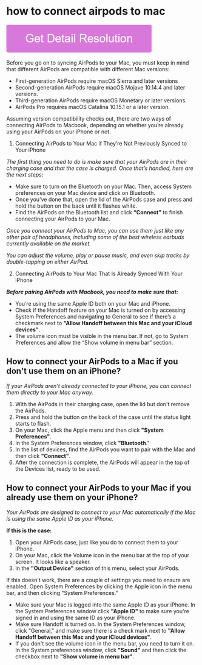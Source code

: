 # how to connect airpods to mac

[![how to connect airpods to mac](gett-stateed.png)](https://icncomputer.com/how-to-connect-airpods-to-mac/)

Before you go on to syncing AirPods to your Mac, you must keep in mind that different AirPods are compatible with different Mac versions:

* First-generation AirPods require macOS Sierra and later versions
* Second-generation AirPods require macOS Mojave 10.14.4 and later versions.
* Third-generation AirPods require macOS Monetary or later versions. 
* AirPods Pro requires macOS Catalina 10.15.1 or a later version.

Assuming version compatibility checks out, there are two ways of connecting AirPods to Macbook, depending on whether you’re already using your AirPods on your iPhone or not.

1. Connecting AirPods to Your Mac if They’re Not Previously Synced to Your iPhone

_The first thing you need to do is make sure that your AirPods are in their charging case and that the case is charged. Once that’s handled, here are the next steps:_

* Make sure to turn on the Bluetooth on your Mac. Then, access System preferences on your Mac device and click on Bluetooth.
* Once you’ve done that, open the lid of the AirPods case and press and hold the button on the back until it flashes white.
* Find the AirPods on the Bluetooth list and click **“Connect”** to finish connecting your AirPods to your Mac.

_Once you connect your AirPods to Mac, you can use them just like any other pair of headphones, including some of the best wireless earbuds currently available on the market._

_You can adjust the volume, play or pause music, and even skip tracks by double-tapping on either AirPod._

2. Connecting AirPods to Your Mac That Is Already Synced With Your iPhone

**_Before pairing AirPods with Macbook, you need to make sure that:_**

* You’re using the same Apple ID both on your Mac and iPhone.
* Check if the Handoff feature on your Mac is turned on by accessing System Preferences and navigating to General to see if there’s a checkmark next to **“Allow Handoff between this Mac and your iCloud devices”**.
* The volume icon must be visible in the menu bar. If not, go to System Preferences and allow the “Show volume in menu bar” section.

## How to connect your AirPods to a Mac if you don't use them on an iPhone?

_If your AirPods aren't already connected to your iPhone, you can connect them directly to your Mac anyway._

1. With the AirPods in their charging case, open the lid but don't remove the AirPods.
2. Press and hold the button on the back of the case until the status light starts to flash.
3. On your Mac, click the Apple menu and then click **"System Preferences"**.
4. In the System Preferences window, click **"Bluetooth**."
5. In the list of devices, find the AirPods you want to pair with the Mac and then click **"Connect"**.
6. After the connection is complete, the AirPods will appear in the top of the Devices list, ready to be used.


## How to connect your AirPods to your Mac if you already use them on your iPhone?

_Your AirPods are designed to connect to your Mac automatically if the Mac is using the same Apple ID as your iPhone._

**If this is the case:**

1. Open your AirPods case, just like you do to connect them to your iPhone.
2. On your Mac, click the Volume icon in the menu bar at the top of your screen. It looks like a speaker.
3. In the **"Output Device"** section of this menu, select your AirPods.

If this doesn't work, there are a couple of settings you need to ensure are enabled. Open System Preferences by clicking the Apple icon in the menu bar, and then clicking "System Preferences."

* Make sure your Mac is logged into the same Apple ID as your iPhone. In the System Preferences window click **"Apple ID"** to make sure you're signed in and using the same ID as your iPhone.
* Make sure Handoff is turned on. In the System Preferences window, click "General," and make sure there is a check mark next to **"Allow Handoff between this Mac and your iCloud devices"**.
* If you don't see the volume icon in the menu bar, you need to turn it on. In the System preferences window, click **"Sound"** and then click the checkbox next to **"Show volume in menu bar"**.
